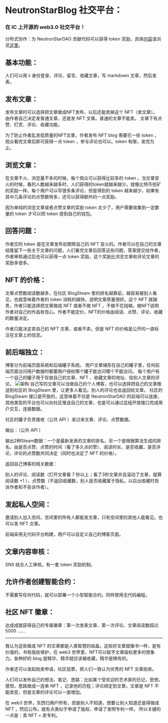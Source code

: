 # NeutronStarBlog 社交平台：
### 在 IC 上开源的 web3.0 社交平台！

分布式协作：为 NeutronStarDAO 贡献代码可以获得 token 奖励，具体<a href="https://github.com/users/NeutronStarPRO/projects/3">内容</a>请浏览<a href="https://github.com/NeutronStar-PRO/NeutronStarDAO/blob/main/DistributedCollaborativeContribution-zh.md">这里</a>。

## 基本功能：
人们可以用 ii 身份登录、评论、留言、收藏文章，写 markdown 文章，然后发表。

## 发布文章：
发布文章时可以选择把文章做成NFT发布，以后还能卖掉这个 NFT（卖文章）。
由作者自己决定发普通文章，还是发 NFT 文章。普通的文章不能卖。
文章下有点赞、打赏、评论、收藏功能。

为了防止作者乱发低质量的NFT文章，作者发布 NFT blog 需要花一些 token ，观众看完文章后即可获得一点 token ，参与评论也可以。token 有限，发完为止。

## 浏览文章：
在文章不火、浏览量不多的时候，每个观众可以获得比较多的 token 。当文章变火的时候，看的人数越来越多时，人们获得的token就越来越少。就像比特币挖矿的奖励一样。每个用户可以写很多条评论，但是得到的 token 越来越少，如果有其中几条评论的点赞数特多，还可以获得额外的一点奖励。

因为单纯的浏览文章或者点赞文章的奖励 token 太少了，用户需要收集到一定数量的 token 才可以把 token 提到自己的钱包。

## 回答问题：
作者交的 token 是在文章发布初期帮自己的 NFT 变火的。作者可以在自己的文章结尾留下一些关于文章的问题，人们看完文章后回答这些问题，答案提交给作者，作者审核通过后也可以获得一点 token 奖励，这个奖励比浏览文章和评论文章的奖励多很多。

## NFT 的价格：
文章点赞数阅读数越多，在社区 BlogSteam 里的排名越靠前，越容易被别人看见，也就意味着作者的 token 消耗的越快，说明文章质量很好。这个 NFT 就越贵，作者只能选择把文章做成 NFT 或者不做 NFT ，不做不花钱嘛。做NFT说明作者对自己的作品有信心。作者不能定价，NFT的价格由阅读、点赞、评论、收藏的数量决定。

作者只能决定卖自己的 NFT 文章，或者不卖，但是 NFT 的价格是公开的一直标注在文章上的信息。

## 前后端独立：
博客分为前端页面系统和后端罐子系统。
用户文章储存在自己的罐子里，任何前端页面访问用户数据时都要用户授权哪个罐子能访问哪个不能访问。
每个用户有一个自己的罐子用于存放自己的文章、NFT 、收藏文章的地址、给别人文章的评论。
![架构](https://github.com/NeutronStarPRO/NeutronStarDAO/blob/main/img/img-readme1.png)
自己写的文章可以当做自己的个人博客，也可以选择把自己的文章推送到社区的 BlogSteam 里，让更多人看见。别人的评论也会返回给文章。
社区的 BlogSteam 接口是开放的，这意味着不仅是 NeutronStarDAO 的前端可以连接，其他类型的平台也可以向社区推送自己的文章，也是可以通过这组开放接口完成用户交互，连接数据。

社区的罐子负责接收（公共 API ）发过来文章、评论、点赞数据。

输出：（公共 API ）

输出2种Steam数据：一个是最新发表的文章的排名，另一个是根据算法生成的排名，由是否点赞、点赞的时间（看了多久点的赞）、阅读时长、是否收藏，是否评论，评论的点赞数共同决定（同时也决定了 NFT 的价格）。

返回自己博客的相关数据：

别人的评论、阅读数（打开文章看 7 秒以上；看了3秒文章并且滚动了文章，就算阅读数 +1 ）、点赞数（不返回收藏数，别人是否收藏属于隐私，以后出收藏时告诉作者和不告诉作者）。

## 发起私人空间：
邀请别人加入空间，空间里的所有人都能发文章，只有空间里的其他人能看见。也可以发 NFT 文章。

前端采用无代码平台构建，用户可以自定义自己的博客页面。

## 文章内容审核：
SNS 结合人工审核。有一套 token 奖励机制。

## 允许作者创建智能合约：
不需要写任何代码，就可以部署一个小型智能合约。同样使用无代码编程。

## 社区 NFT 徽章：
达成成就获得自己的专属徽章：第一次发表文章、第一次评论、文章阅读数超过 5000 ......

---

我认为这些做成 NFT 的文章都是人类智慧的结晶，这些好文章就像书一样，是有价值的，书有版权保护，在 web3 世界里，NFT可以赋予文章版权更多的想象力。各种好的 blog 是精华，精华就应该被收藏，精华是稀有的。

作者还可以发起拍卖申请，社区投票，把人们一致认为优秀的 NFT 文章拍卖。

人们可以发布自己的想法、笔记、思路：比如某个受欢迎的艺术家的日记，思想，感悟，思路做成一连串 NFT ，记录他的历程；评论绑定到文章，文章是 NFT 不能改变，但是文章的评论可以一直增加。

在 web3 世界，东西归用户所有，但是别人不知道，想要让别人知道还是得做成 NFT ，然后公布。就有点类似于申请了版权、申请了发明专利一样。
所以关键的一点是：卖 NFT = 卖专利。

